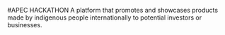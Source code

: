 #APEC HACKATHON
A platform that promotes and showcases products made by indigenous people internationally to potential investors or businesses.
